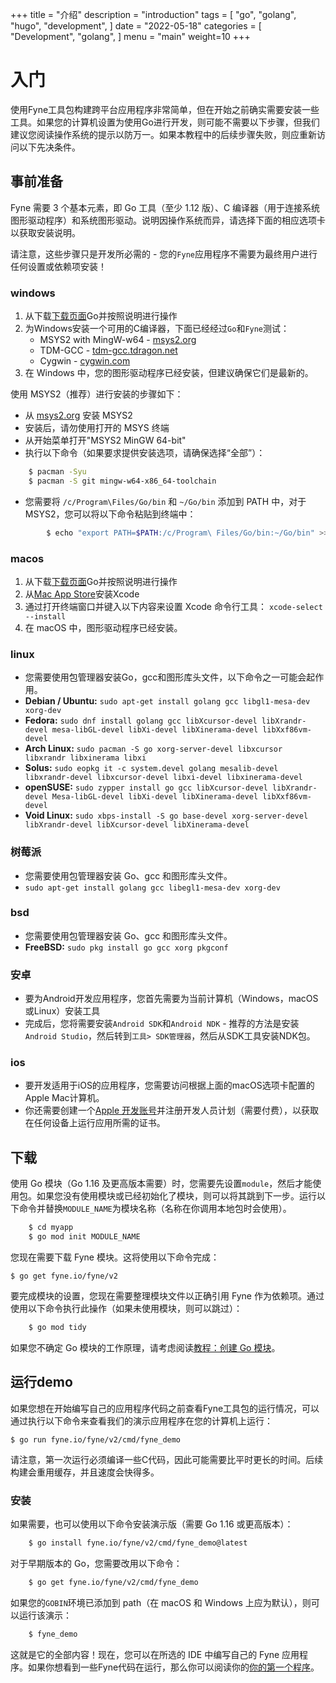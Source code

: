 +++
title = "介绍"
description = "introduction"
tags = [
    "go",
    "golang",
    "hugo",
    "development",
]
date = "2022-05-18"
categories = [
    "Development",
    "golang",
]
menu = "main"
weight=10
+++
# 入门

使用Fyne工具包构建跨平台应用程序非常简单，但在开始之前确实需要安装一些工具。如果您的计算机设置为使用Go进行开发，则可能不需要以下步骤，但我们建议您阅读操作系统的提示以防万一。如果本教程中的后续步骤失败，则应重新访问以下先决条件。


## 事前准备

Fyne 需要 3 个基本元素，即 Go 工具（至少 1.12 版）、C 编译器（用于连接系统图形驱动程序）和系统图形驱动。说明因操作系统而异，请选择下面的相应选项卡以获取安装说明。

请注意，这些步骤只是开发所必需的 - 您的`Fyne`应用程序不需要为最终用户进行任何设置或依赖项安装！

### windows

1. 从下载[下载页面](https://golang.org/dl/)Go并按照说明进行操作
2. 为Windows安装一个可用的C编译器，下面已经经过`Go`和`Fyne`测试：
    * MSYS2 with MingW-w64 - [msys2.org](https://www.msys2.org/)
    * TDM-GCC - [tdm-gcc.tdragon.net](https://jmeubank.github.io/tdm-gcc/download/)
    * Cygwin - [cygwin.com](https://www.cygwin.com/)
3. 在 Windows 中，您的图形驱动程序已经安装，但建议确保它们是最新的。

使用 MSYS2（推荐）进行安装的步骤如下：
* 从 [msys2.org](https://www.msys2.org/) 安装 MSYS2
* 安装后，请勿使用打开的 MSYS 终端
* 从开始菜单打开"MSYS2 MinGW 64-bit"
* 执行以下命令（如果要求提供安装选项，请确保选择“全部”）：

```sh
    $ pacman -Syu
    $ pacman -S git mingw-w64-x86_64-toolchain
```

* 您需要将 `/c/Program\Files/Go/bin` 和 `~/Go/bin` 添加到 PATH 中，对于 MSYS2，您可以将以下命令粘贴到终端中：
```sh
        $ echo "export PATH=$PATH:/c/Program\ Files/Go/bin:~/Go/bin" >> ~/.bashrc
```
### macos

1. 从下载[下载页面](https://golang.org/dl/)Go并按照说明进行操作
2. 从[Mac App Store](https://apps.apple.com/us/app/xcode/id497799835?mt=12)安装Xcode
3. 通过打开终端窗口并键入以下内容来设置 Xcode 命令行工具：
    `xcode-select --install`
4. 在 macOS 中，图形驱动程序已经安装。

### linux

* 您需要使用包管理器安装Go，gcc和图形库头文件，以下命令之一可能会起作用。
* **Debian / Ubuntu:**
`sudo apt-get install golang gcc libgl1-mesa-dev xorg-dev`
* **Fedora:**
`sudo dnf install golang gcc libXcursor-devel libXrandr-devel mesa-libGL-devel libXi-devel libXinerama-devel libXxf86vm-devel`
* **Arch Linux:**
`sudo pacman -S go xorg-server-devel libxcursor libxrandr libxinerama libxi`
* **Solus:**
`sudo eopkg it -c system.devel golang mesalib-devel libxrandr-devel libxcursor-devel libxi-devel libxinerama-devel`
* **openSUSE:**
`sudo zypper install go gcc libXcursor-devel libXrandr-devel Mesa-libGL-devel libXi-devel libXinerama-devel libXxf86vm-devel`
* **Void Linux:**
`sudo xbps-install -S go base-devel xorg-server-devel libXrandr-devel libXcursor-devel libXinerama-devel`

### 树莓派

* 您需要使用包管理器安装 Go、gcc 和图形库头文件。
* `sudo apt-get install golang gcc libegl1-mesa-dev xorg-dev`

### bsd

* 您需要使用包管理器安装 Go、gcc 和图形库头文件。
* **FreeBSD:**
`sudo pkg install go gcc xorg pkgconf`

### 安卓

* 要为Android开发应用程序，您首先需要为当前计算机（Windows，macOS或Linux）安装工具
* 完成后，您将需要安装`Android SDK`和`Android NDK` - 推荐的方法是安装`Android Studio`，然后转到`工具> SDK管理器`，然后从SDK工具安装NDK包。

### ios

* 要开发适用于iOS的应用程序，您需要访问根据上面的macOS选项卡配置的Apple Mac计算机。
* 你还需要创建一个[Apple 开发账号](https://developer.apple.com)并注册开发人员计划（需要付费），以获取在任何设备上运行应用所需的证书。

## 下载

使用 Go 模块（Go 1.16 及更高版本需要）时，您需要先设置`module`，然后才能使用包。如果您没有使用模块或已经初始化了模块，则可以将其跳到下一步。运行以下命令并替换`MODULE_NAME`为模块名称（名称在你调用本地包时会使用）。

```sh
    $ cd myapp
    $ go mod init MODULE_NAME
```

您现在需要下载 Fyne 模块。这将使用以下命令完成： 

    $ go get fyne.io/fyne/v2

要完成模块的设置，您现在需要整理模块文件以正确引用 Fyne 作为依赖项。通过使用以下命令执行此操作（如果未使用模块，则可以跳过）：
```sh
    $ go mod tidy
```

如果您不确定 Go 模块的工作原理，请考虑阅读[教程：创建 Go 模块](https://golang.org/doc/tutorial/create-module)。

## 运行demo

如果您想在开始编写自己的应用程序代码之前查看Fyne工具包的运行情况，可以通过执行以下命令来查看我们的演示应用程序在您的计算机上运行：

    $ go run fyne.io/fyne/v2/cmd/fyne_demo

请注意，第一次运行必须编译一些C代码，因此可能需要比平时更长的时间。后续构建会重用缓存，并且速度会快得多。

### 安装

如果需要，也可以使用以下命令安装演示版（需要 Go 1.16 或更高版本）：
```sh
    $ go install fyne.io/fyne/v2/cmd/fyne_demo@latest
```
对于早期版本的 Go，您需要改用以下命令：
```sh
    $ go get fyne.io/fyne/v2/cmd/fyne_demo
```
如果您的`GOBIN`环境已添加到 path（在 macOS 和 Windows 上应为默认），则可以运行该演示：
```sh
    $ fyne_demo
```
这就是它的全部内容！现在，您可以在所选的 IDE 中编写自己的 Fyne 应用程序。如果你想看到一些Fyne代码在运行，那么你可以阅读你的[你的第一个程序](https://darcybook.github.io/docs/started/helloworld/)。